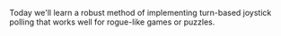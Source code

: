 Today we'll learn a robust method of implementing turn-based joystick polling that works well for rogue-like games or puzzles.